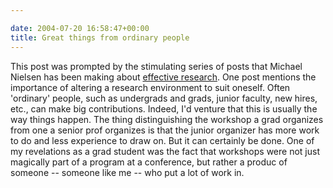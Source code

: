 ```yaml
---

date: 2004-07-20 16:58:47+00:00
title: Great things from ordinary people
---
```


This post was prompted by the stimulating series of posts that Michael Nielsen has been making about [effective research](http://www.qinfo.org/people/nielsen/blog/archive/2004_07.html).  One post mentions the importance of altering a research environment to suit oneself.  Often 'ordinary' people, such as undergrads and grads, junior faculty, new hires, etc., can make big contributions.  Indeed, I'd venture that this is usually the way things happen.  The thing distinguishing the workshop a grad organizes from one a senior prof organizes is that the junior organizer has more work to do and less experience to draw on.  But it can certainly be done.  One of my revelations as a grad student was the fact that workshops were not just magically part of a program at a conference, but rather a produc of someone -- someone like me -- who put a lot of work in.
